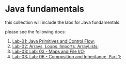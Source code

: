 # Java fundamentals

this collection will include the labs for Java fundamentals.

please see the following docs:

1. [Lab-01: Java Primitives and Control Flow](./docs/lab01.md);
2. [Lab-02: Arrays, Loops, Imports, ArrayLists](./docs/lab02.md);
3. [Lab-03: Lab: 03 - Maps and File I/O](./docs/lab03.md);
4. [Lab-03: Lab: 06 - Composition and Inheritance, Part 1](./docs/lab06.md);
